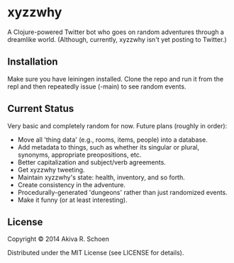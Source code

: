 # xyzzwhy

A Clojure-powered Twitter bot who goes on random adventures through a
dreamlike world. (Although, currently, xyzzwhy isn't yet posting to Twitter.)

## Installation

Make sure you have leiningen installed. Clone the repo and run it from the
repl and then repeatedly issue (-main) to see random events.

## Current Status

Very basic and completely random for now. Future plans (roughly in order):

- Move all 'thing data' (e.g., rooms, items, people) into a database.
- Add metadata to things, such as whether its singular or plural, synonyms, 
appropriate preopositions, etc.
- Better capitalization and subject/verb agreements.
- Get xyzzwhy tweeting.
- Maintain xyzzwhy's state: health, inventory, and so forth.
- Create consistency in the adventure.
- Procedurally-generated 'dungeons' rather than just randomized events.
- Make it funny (or at least interesting).

## License

Copyright © 2014 Akiva R. Schoen

Distributed under the MIT License (see LICENSE for details).
